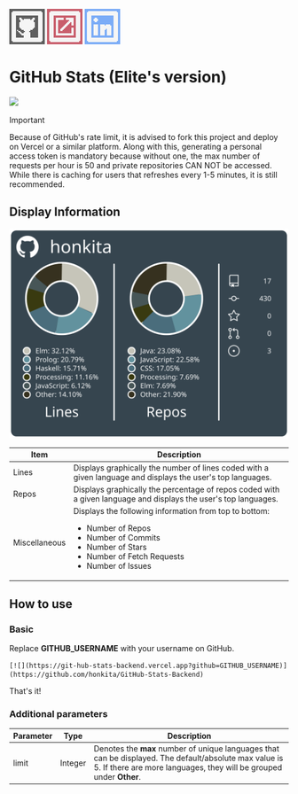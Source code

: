 [![](https://raw.githubusercontent.com/honkita/MD-Links/main/Pixel_GitHub.svg)](https://github.com/honkita) [![](https://raw.githubusercontent.com/honkita/MD-Links/main/Pixel_Link.svg)](https://elitelu.com) [![](https://raw.githubusercontent.com/honkita/MD-Links/main/Pixel_LinkedIn.svg)](https://www.linkedin.com/in/elitelu/)

# GitHub Stats (Elite's version)

![](https://raw.githubusercontent.com/honkita/PixelButtons/main/Pixel_Maintained.svg)

> [!IMPORTANT]
> Because of GitHub's rate limit, it is advised to fork this project and deploy on Vercel or a similar platform. Along with this, generating a personal access token is mandatory because without one, the max number of requests per hour is 50 and private repositories CAN NOT be accessed. While there is caching for users that refreshes every 1-5 minutes, it is still recommended.

## Display Information

<img src="./ReadMeImages/git-hub-stats-backend.vercel.app.svg"/>

| Item          | Description                                                                                                                                                                                          |
| ------------- | ---------------------------------------------------------------------------------------------------------------------------------------------------------------------------------------------------- |
| Lines         | Displays graphically the number of lines coded with a given language and displays the user's top languages.                                                                                          |
| Repos         | Displays graphically the percentage of repos coded with a given language and displays the user's top languages.                                                                                      |
| Miscellaneous | Displays the following information from top to bottom: <ul><li>Number of Repos</li><li>Number of Commits</li><li>Number of Stars</li><li>Number of Fetch Requests</li><li>Number of Issues</li></ul> |

## How to use

### Basic

Replace **GITHUB_USERNAME** with your username on GitHub.

```
[![](https://git-hub-stats-backend.vercel.app?github=GITHUB_USERNAME)](https://github.com/honkita/GitHub-Stats-Backend)
```

That's it!

### Additional parameters

| Parameter | Type    | Description                                                                                                                                                                   |
| --------- | ------- | ----------------------------------------------------------------------------------------------------------------------------------------------------------------------------- |
| limit     | Integer | Denotes the **max** number of unique languages that can be displayed. The default/absolute max value is 5. If there are more languages, they will be grouped under **Other**. |
